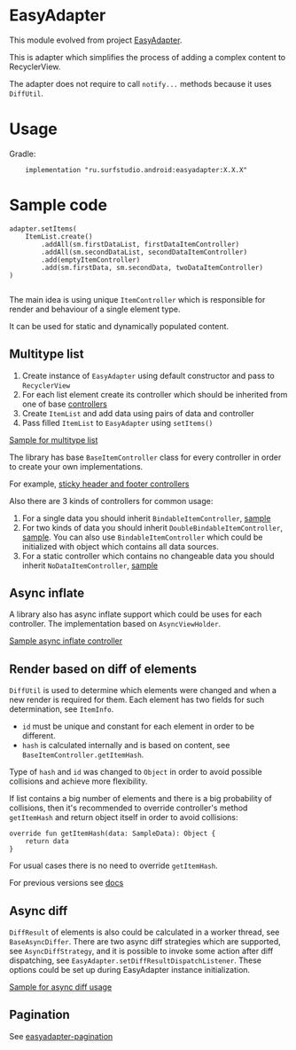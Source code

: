 # EasyAdapter
This module evolved from project
[EasyAdapter](https://github.com/MaksTuev/EasyAdapter).

This is adapter which simplifies the process of adding a complex content
to RecyclerView.

The adapter does not require to call `notify...` methods because it uses
`DiffUtil`.

# Usage
Gradle:
```
    implementation "ru.surfstudio.android:easyadapter:X.X.X"
```

# Sample code
```
adapter.setItems(
    ItemList.create()
        .addAll(sm.firstDataList, firstDataItemController)
        .addAll(sm.secondDataList, secondDataItemController)
        .add(emptyItemController)
        .add(sm.firstData, sm.secondData, twoDataItemController)
)
                
```

The main idea is using unique `ItemController` which is responsible for
render and behaviour of a single element type.

It can be used for static and dynamically populated content.

## Multitype list
1. Create instance of `EasyAdapter` using default constructor and pass
   to `RecyclerView`
2. For each list element create its controller which should be inherited
   from one of base
   [controllers](src/main/java/ru/surfstudio/android/easyadapter/controller)
3. Create `ItemList` and add data using pairs of data and controller
4. Pass filled `ItemList` to `EasyAdapter` using `setItems()`

[Sample for multitype list](../sample/src/main/java/ru/surfstudio/android/easyadapter/sample/ui/screen/multitype/MultitypeListActivityView.kt)

The library has base `BaseItemController` class for every controller in
order to create your own implementations.

For example,
[sticky header and footer controllers](https://github.com/surfstudio/SurfAndroidStandard/tree/dev/G-0.5.0/recycler-extension/lib-recycler-extension/src/main/java/ru/surfstudio/android/recycler/extension/sticky/controller)

Also there are 3 kinds of controllers for common usage:
1. For a single data you should inherit `BindableItemController`,
   [sample](../sample/src/main/java/ru/surfstudio/android/easyadapter/sample/ui/screen/common/controllers/FirstDataItemController.kt)
2. For two kinds of data you should inherit
   `DoubleBindableItemController`,
   [sample](../sample/src/main/java/ru/surfstudio/android/easyadapter/sample/ui/screen/common/controllers/TwoDataItemController.kt).
   You can also use `BindableItemController` which could be initialized
   with object which contains all data sources.
3. For a static controller which contains no changeable data you should
   inherit `NoDataItemController`,
   [sample](../sample/src/main/java/ru/surfstudio/android/easyadapter/sample/ui/screen/common/controllers/EmptyItemController.kt)

## Async inflate

A library also has async inflate support which could be uses for each
controller. The implementation based on `AsyncViewHolder`.

[Sample async inflate controller](../sample/src/main/java/ru/surfstudio/android/easyadapter/sample/ui/screen/async/AsyncInflateItemController.kt)

## Render based on diff of elements

`DiffUtil` is used to determine which elements were changed and when a
new render is required for them. Each element has two fields for such
determination, see `ItemInfo`.
* `id` must be unique and constant for each element in order to be
  different.
* `hash` is calculated internally and is based on content, see
  `BaseItemController.getItemHash`.

Type of `hash` and `id` was changed to `Object` in order to avoid
possible collisions and achieve more flexibility.

If list contains a big number of elements and there is a big probability
of collisions, then it's recommended to override controller's method
`getItemHash` and return object itself in order to avoid collisions:

```
override fun getItemHash(data: SampleData): Object {
    return data
}
```

For usual cases there is no need to override `getItemHash`.

For previous versions see [docs](docs/deprecated.md)

## Async diff

`DiffResult` of elements is also could be calculated in a worker thread,
see `BaseAsyncDiffer`. There are two async diff strategies which are
supported, see `AsyncDiffStrategy`, and it is possible to invoke some
action after diff dispatching, see
`EasyAdapter.setDiffResultDispatchListener`. These options could be set
up during EasyAdapter instance initialization.

[Sample for async diff usage](../sample/src/main/java/ru/surfstudio/android/easyadapter/sample/ui/screen/async_diff/AsyncDiffActivityView.kt)

## Pagination

See [easyadapter-pagination](../lib-easyadapter-pagination/README.md)
